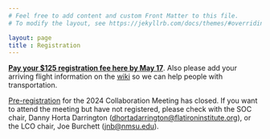 ```yaml
---
# Feel free to add content and custom Front Matter to this file.
# To modify the layout, see https://jekyllrb.com/docs/themes/#overriding-theme-defaults

layout: page
title : Registration
---
```


[**Pay your $125 registration fee here by May 17**](https://commerce.cashnet.com/nmsuSDSSpay). Also please add your arriving flight information on
the [wiki](https://sdss-wiki.atlassian.net/wiki/spaces/SDSS/pages/13343233/2024+SDSS-V+Collaboration+Meeting+Rides+and+Roommates) so we can
help people with transportation.

[Pre-registration](https://docs.google.com/forms/d/e/1FAIpQLSdVtjmpauObcz-3VnBtYJ2Rz2ViuvGeHp4Bx42pWBzj9G572g/viewform) for the 2024 Collaboration Meeting has closed.
If you want to attend the meeting but have not registered, please check with the SOC chair, Danny Horta Darrington (dhortadarrington@flatironinstitute.org), or the LCO chair, Joe Burchett (jnb@nmsu.edu).
